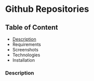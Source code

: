 # Github Repositories

## Table of Content

* [Description](Description)
* Requirements
* Screenshots
* Technologies
* Installation

### Description
